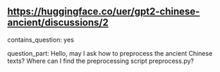 ## https://huggingface.co/uer/gpt2-chinese-ancient/discussions/2

contains_question: yes

question_part: Hello,  may I ask how to preprocess the ancient Chinese texts? Where can I find the preprocessing script preprocess.py?